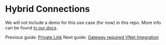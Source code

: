 # Hybrid Connections

We will not include a demo for this use case (for now) in this repo. More info can be found [in our docs](https://docs.microsoft.com/azure/app-service/app-service-hybrid-connections).

Previous guide: [Private Link](04_privatelink.md)
Next guide: [Gateway required VNet Integration](06_GWrequiredVNetintegration.md)